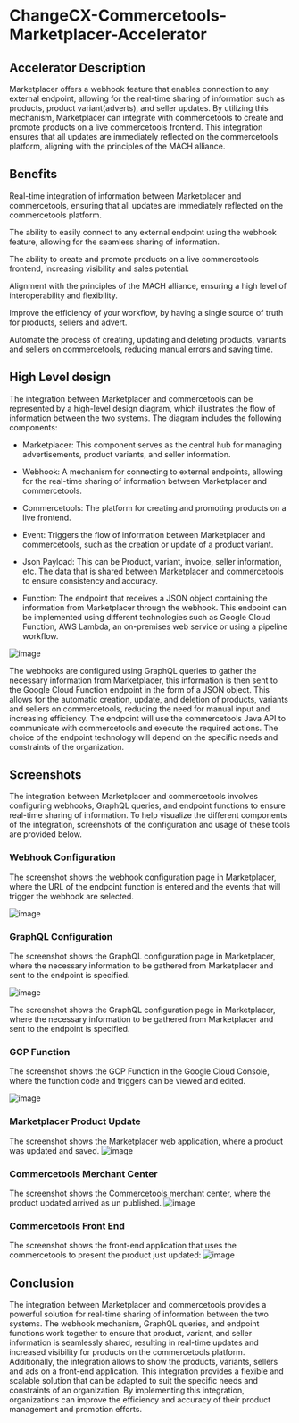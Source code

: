 # ChangeCX-Commercetools-Marketplacer-Accelerator


## Accelerator Description

Marketplacer offers a webhook feature that enables connection to any external endpoint, allowing for the real-time sharing of information such as products, product variant(adverts), and seller updates. By utilizing this mechanism, Marketplacer can integrate with commercetools to create and promote products on a live commercetools frontend. This integration ensures that all updates are immediately reflected on the commercetools platform, aligning with the principles of the MACH alliance.

## Benefits

Real-time integration of information between Marketplacer and commercetools, ensuring that all updates are immediately reflected on the commercetools platform.

The ability to easily connect to any external endpoint using the webhook feature, allowing for the seamless sharing of information.

The ability to create and promote products on a live commercetools frontend, increasing visibility and sales potential.

Alignment with the principles of the MACH alliance, ensuring a high level of interoperability and flexibility.

Improve the efficiency of your workflow, by having a single source of truth for products, sellers and advert.

Automate the process of creating, updating and deleting products, variants and sellers on commercetools, reducing manual errors and saving time.

## High Level design

The integration between Marketplacer and commercetools can be represented by a high-level design diagram, which illustrates the flow of information between the two systems. The diagram includes the following components:

- Marketplacer: This component serves as the central hub for managing advertisements, product variants, and seller information.

- Webhook: A mechanism for connecting to external endpoints, allowing for the real-time sharing of information between Marketplacer and commercetools.

- Commercetools: The platform for creating and promoting products on a live frontend.

- Event: Triggers the flow of information between Marketplacer and commercetools, such as the creation or update of a product variant.

- Json Payload: This can be Product, variant, invoice, seller information, etc. The data that is shared between Marketplacer and commercetools to ensure consistency and accuracy.

- Function: The endpoint that receives a JSON object containing the information from Marketplacer through the webhook. This endpoint can be implemented using different technologies such as Google Cloud Function, AWS Lambda, an on-premises web service or using a pipeline workflow.

![image](https://user-images.githubusercontent.com/118915499/222575143-0c2ad9c7-8daf-432c-8bca-08f95bd19702.png)

The webhooks are configured using GraphQL queries to gather the necessary information from Marketplacer, this information is then sent to the Google Cloud Function endpoint in the form of a JSON object. This allows for the automatic creation, update, and deletion of products, variants and sellers on commercetools, reducing the need for manual input and increasing efficiency. The endpoint will use the commercetools Java API to communicate with commercetools and execute the required actions. The choice of the endpoint technology will depend on the specific needs and constraints of the organization.

## Screenshots

The integration between Marketplacer and commercetools involves configuring webhooks, GraphQL queries, and endpoint functions to ensure real-time sharing of information. To help visualize the different components of the integration, screenshots of the configuration and usage of these tools are provided below.

### Webhook Configuration

The screenshot shows the webhook configuration page in Marketplacer, where the URL of the endpoint function is entered and the events that will trigger the webhook are selected.

![image](https://user-images.githubusercontent.com/118915499/222575430-f18aec9e-cf35-4f84-aa87-e9589fb82e24.png)

### GraphQL Configuration

The screenshot shows the GraphQL configuration page in Marketplacer, where the necessary information to be gathered from Marketplacer and sent to the endpoint is specified.

![image](https://user-images.githubusercontent.com/118915499/222575492-17fbbe9d-efad-47bf-85bf-d74dfdc9c117.png)

The screenshot shows the GraphQL configuration page in Marketplacer, where the necessary information to be gathered from Marketplacer and sent to the endpoint is specified.

### GCP Function 

The screenshot shows the GCP Function in the Google Cloud Console, where the function code and triggers can be viewed and edited.

![image](https://user-images.githubusercontent.com/118915499/222575581-9e2c4ed8-3291-4a29-b0ad-d70c2bf2854a.png)

### Marketplacer Product Update

The screenshot shows the Marketplacer web application, where a product was updated and saved.
![image](https://user-images.githubusercontent.com/118915499/222575625-5e5cbb4c-479b-4b79-a123-e6584b474b94.png)

### Commercetools Merchant Center 

The screenshot shows the Commercetools merchant center, where the product updated arrived as un published.
![image](https://user-images.githubusercontent.com/118915499/222575689-83124961-0b35-4249-a448-4a641ddd142c.png)

### Commercetools Front End 

The screenshot shows the front-end application that uses the commercetools to present the product just updated:
![image](https://user-images.githubusercontent.com/118915499/222575739-1b5d304f-b028-4d87-ab57-24557d4276e5.png)

## Conclusion

The integration between Marketplacer and commercetools provides a powerful solution for real-time sharing of information between the two systems. The webhook mechanism, GraphQL queries, and endpoint functions work together to ensure that product, variant, and seller information is seamlessly shared, resulting in real-time updates and increased visibility for products on the commercetools platform. Additionally, the integration allows to show the products, variants, sellers and ads on a front-end application. This integration provides a flexible and scalable solution that can be adapted to suit the specific needs and constraints of an organization. By implementing this integration, organizations can improve the efficiency and accuracy of their product management and promotion efforts.


